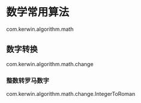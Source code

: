 # 数学常用算法
com.kerwin.algorithm.math 
## 数字转换
com.kerwin.algorithm.math.change
### 整数转罗马数字
com.kerwin.algorithm.math.change.IntegerToRoman